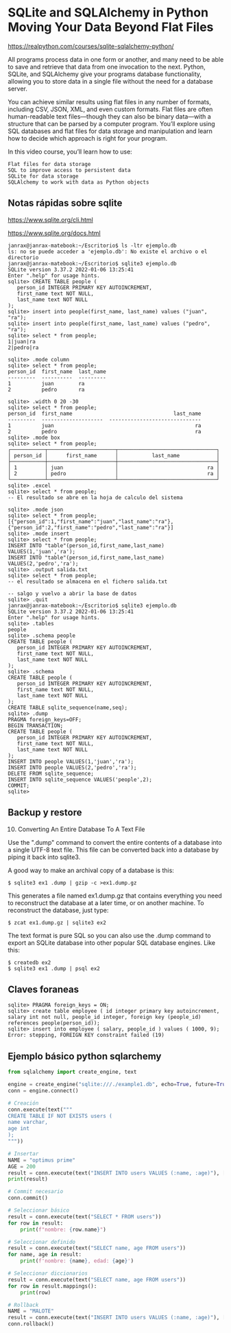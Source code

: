 # SQLite and SQLAlchemy in Python Moving Your Data Beyond Flat Files

https://realpython.com/courses/sqlite-sqlalchemy-python/

All programs process data in one form or another, and many need to be able to save and retrieve that data from one
invocation to the next. Python, SQLite, and SQLAlchemy give your programs database functionality, allowing you to store
data in a single file without the need for a database server.

You can achieve similar results using flat files in any number of formats, including CSV, JSON, XML, and even custom
formats. Flat files are often human-readable text files—though they can also be binary data—with a structure that can be
parsed by a computer program. You’ll explore using SQL databases and flat files for data storage and manipulation and
learn how to decide which approach is right for your program.

In this video course, you’ll learn how to use:

    Flat files for data storage
    SQL to improve access to persistent data
    SQLite for data storage
    SQLAlchemy to work with data as Python objects

## Notas rápidas sobre sqlite

https://www.sqlite.org/cli.html

https://www.sqlite.org/docs.html

```sqlite
janrax@janrax-matebook:~/Escritorio$ ls -ltr ejemplo.db
ls: no se puede acceder a 'ejemplo.db': No existe el archivo o el directorio
janrax@janrax-matebook:~/Escritorio$ sqlite3 ejemplo.db
SQLite version 3.37.2 2022-01-06 13:25:41
Enter ".help" for usage hints.
sqlite> CREATE TABLE people (
   person_id INTEGER PRIMARY KEY AUTOINCREMENT,
   first_name text NOT NULL,
   last_name text NOT NULL
);
sqlite> insert into people(first_name, last_name) values ("juan", "ra");
sqlite> insert into people(first_name, last_name) values ("pedro", "ra");
sqlite> select * from people;
1|juan|ra
2|pedro|ra

sqlite> .mode column
sqlite> select * from people;
person_id  first_name  last_name
---------  ----------  ---------
1          juan        ra       
2          pedro       ra       

sqlite> .width 0 20 -30
sqlite> select * from people;
person_id  first_name                                 last_name
---------  --------------------  ------------------------------
1          juan                                              ra
2          pedro                                             ra
sqlite> .mode box
sqlite> select * from people;
┌───────────┬──────────────────────┬────────────────────────────────┐
│ person_id │      first_name      │           last_name            │
├───────────┼──────────────────────┼────────────────────────────────┤
│ 1         │ juan                 │                             ra │
│ 2         │ pedro                │                             ra │
└───────────┴──────────────────────┴────────────────────────────────┘
sqlite> .excel
sqlite> select * from people;
-- El resultado se abre en la hoja de calculo del sistema

sqlite> .mode json
sqlite> select * from people;
[{"person_id":1,"first_name":"juan","last_name":"ra"},
{"person_id":2,"first_name":"pedro","last_name":"ra"}]
sqlite> .mode insert
sqlite> select * from people;
INSERT INTO "table"(person_id,first_name,last_name) VALUES(1,'juan','ra');
INSERT INTO "table"(person_id,first_name,last_name) VALUES(2,'pedro','ra');
sqlite> .output salida.txt
sqlite> select * from people;
-- el resultado se almacena en el fichero salida.txt

-- salgo y vuelvo a abrir la base de datos
sqlite> .quit
janrax@janrax-matebook:~/Escritorio$ sqlite3 ejemplo.db
SQLite version 3.37.2 2022-01-06 13:25:41
Enter ".help" for usage hints.
sqlite> .tables
people
sqlite> .schema people
CREATE TABLE people (
   person_id INTEGER PRIMARY KEY AUTOINCREMENT,
   first_name text NOT NULL,
   last_name text NOT NULL
);
sqlite> .schema
CREATE TABLE people (
   person_id INTEGER PRIMARY KEY AUTOINCREMENT,
   first_name text NOT NULL,
   last_name text NOT NULL
);
CREATE TABLE sqlite_sequence(name,seq);
sqlite> .dump
PRAGMA foreign_keys=OFF;
BEGIN TRANSACTION;
CREATE TABLE people (
   person_id INTEGER PRIMARY KEY AUTOINCREMENT,
   first_name text NOT NULL,
   last_name text NOT NULL
);
INSERT INTO people VALUES(1,'juan','ra');
INSERT INTO people VALUES(2,'pedro','ra');
DELETE FROM sqlite_sequence;
INSERT INTO sqlite_sequence VALUES('people',2);
COMMIT;
sqlite> 
```

## Backup y restore

10. Converting An Entire Database To A Text File

Use the ".dump" command to convert the entire contents of a database into a single UTF-8 text file. This file can be converted back into a database by piping it back into sqlite3.

A good way to make an archival copy of a database is this:

    $ sqlite3 ex1 .dump | gzip -c >ex1.dump.gz

This generates a file named ex1.dump.gz that contains everything you need to reconstruct the database at a later time, or on another machine. To reconstruct the database, just type:

    $ zcat ex1.dump.gz | sqlite3 ex2

The text format is pure SQL so you can also use the .dump command to export an SQLite database into other popular SQL database engines. Like this:

    $ createdb ex2
    $ sqlite3 ex1 .dump | psql ex2

## Claves foraneas

    sqlite> PRAGMA foreign_keys = ON;
    sqlite> create table employee ( id integer primary key autoincrement, salary int not null, people_id integer, foreign key (people_id) references people(person_id));
    sqlite> insert into employee ( salary, people_id ) values ( 1000, 9);
    Error: stepping, FOREIGN KEY constraint failed (19)


## Ejemplo básico python sqlarchemy

```python
from sqlalchemy import create_engine, text

engine = create_engine("sqlite:///./example1.db", echo=True, future=True)
conn = engine.connect()

# Creación
conn.execute(text("""
CREATE TABLE IF NOT EXISTS users ( 
name varchar, 
age int
);
"""))

# Insertar
NAME = "optimus prime"
AGE = 200
result = conn.execute(text("INSERT INTO users VALUES (:name, :age)"), [{"name": NAME, "age": AGE}])
print(result)

# Commit necesario
conn.commit()

# Seleccionar básico
result = conn.execute(text("SELECT * FROM users"))
for row in result:
    print(f"nombre: {row.name}")

# Seleccionar definido
result = conn.execute(text("SELECT name, age FROM users"))
for name, age in result:
    print(f'nombre: {name}, edad: {age}')

# Seleccionar diccionarios
result = conn.execute(text("SELECT name, age FROM users"))
for row in result.mappings():
    print(row)

# Rollback
NAME = "MALOTE"
result = conn.execute(text("INSERT INTO users VALUES (:name, :age)"), [{"name": NAME, "age": AGE}])
conn.rollback()
```